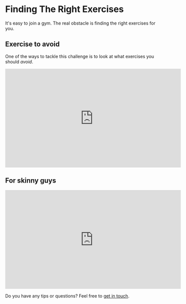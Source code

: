 # Finding The Right Exercises

It's easy to join a gym. The real obstacle is finding the right exercises for you.

## Exercise to avoid

One of the ways to tackle this challenge is to look at what exercises you should _avoid_.

<p>
<iframe width="560" height="315" src="https://www.youtube.com/embed/O6Y3WDY1tUo" frameborder="0" allow="accelerometer; autoplay; encrypted-media; gyroscope; picture-in-picture" allowfullscreen></iframe>
</p>

## For skinny guys

<p>
<iframe width="560" height="315" src="https://www.youtube.com/embed/u6PNjgn1ocM" frameborder="0" allow="accelerometer; autoplay; encrypted-media; gyroscope; picture-in-picture" allowfullscreen></iframe>
</p>

Do you have any tips or questions? Feel free to [get in touch](mailto:thisguylifts.com@outlook.com).

